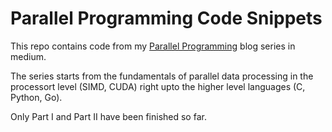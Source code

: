 # Parallel Programming Code Snippets

This repo contains code from my [Parallel Programming](https://medium.com/craftdata-labs/parallel-programming-for-data-processing-part-ii-multiprocessing-and-multithreading-8ec8649e9dd1) blog series in medium.

The series starts from the fundamentals of parallel data processing in the processort level (SIMD, CUDA) right upto the higher level languages (C, Python, Go).

Only Part I and Part II have been finished so far. 
